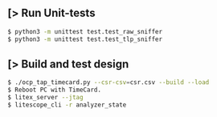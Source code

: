 [> Run Unit-tests
-----------------
```sh
$ python3 -m unittest test.test_raw_sniffer
$ python3 -m unittest test.test_tlp_sniffer
```

[> Build and test design
------------------------

```sh
$ ./ocp_tap_timecard.py --csr-csv=csr.csv --build --load
$ Reboot PC with TimeCard.
$ litex_server --jtag
$ litescope_cli -r analyzer_state
```
